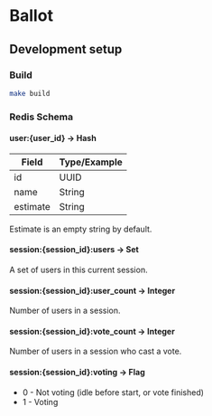 # Ballot

## Development setup

### Build
```bash
make build
```

### Redis Schema

#### user:{user_id} -> Hash 

| Field    | Type/Example          |
|----------|-----------------------|
| id       | UUID                  |
| name     | String                |
| estimate | String                |

Estimate is an empty string by default. 

#### session:{session_id}:users -> Set

A set of users in this current session.

#### session:{session_id}:user_count -> Integer

Number of users in a session.

#### session:{session_id}:vote_count -> Integer

Number of users in a session who cast a vote.

#### session:{session_id}:voting -> Flag

  * 0 - Not voting (idle before start, or vote finished) 
  * 1 - Voting
